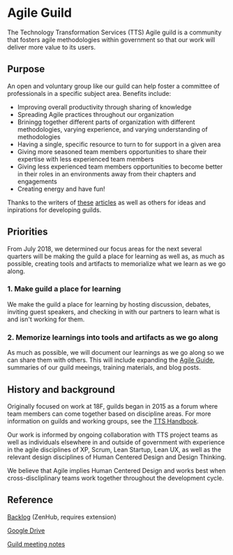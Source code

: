 # Agile Guild

The Technology Transformation Services (TTS) Agile guild is a community that fosters agile methodologies within government so that our work will deliver more value to its users.


## Purpose

An open and voluntary group like our guild can help foster a committee of professionals in a specific subject area. Benefits include:
 - Improving overall productivity through sharing of knowledge 
 - Spreading Agile practices throughout our organization
 - Briningg together different parts of organization with different methodologies, varying experience, and varying understanding of methodologies
 - Having a single, specific resource to turn to for support in a given area
 - Giving more seasoned team members opportunities to share their expertise with less experienced team members
 - Giving less experienced team members opportunities to become better in their roles in an environments away from their chapters and engagements 
 - Creating energy and have fun!

Thanks to the writers of [these](https://medium.com/webcom-engineering-and-product/agile-guilds-the-yodle-way-47dc00f6cd3a)  [articles](https://agilestrides.com/2015/09/16/getting-your-guilds-going/) as well as others for ideas and inpirations for developing guilds.


## Priorities

From July 2018, we determined our focus areas for the next several quarters will be making the guild a place for learning as well as, as much as possible, creating tools and artifacts to memorialize what we learn as we go along.

### 1. Make guild a place for learning

We make the guild a place for learning by hosting discussion, debates, inviting guest speakers, and checking in with our partners to learn what is and isn't working for them. 


### 2. Memorize learnings into tools and artifacts as we go along

As much as possible, we will document our learnings as we go along so we can share them with others. This will include expanding the [Agile Guide](https://agile.18f.gov/), summaries of our guild meeings, training materials, and blog posts.

## History and background

Originally focused on work at 18F, guilds began in 2015 as a forum where team members can come together based on discipline areas. For more information on guilds and working groups, see the [TTS Handbook](https://handbook.18f.gov/working-groups-and-guilds-101/).  

Our work is informed by ongoing collaboration with TTS project teams as well as individuals elsewhere in and outside of government with experience in the agile disciplines of XP, Scrum, Lean Startup, Lean UX, as well as the relevant design disciplines of Human Centered Design and Design Thinking.

We believe that Agile implies Human Centered Design and works best when cross-discliplinary teams work together throughout the development cycle.


## Reference

[Backlog](https://github.com/18F/agile#boards?repos=30204713&showPRs=false&showClosed=false) (ZenHub, requires extension)

[Google Drive](https://drive.google.com/drive/folders/0B_n2YScccqDXfjRNN0JXdFNYYzhqLWJJN0JCRW12SGQ3emkzc1BqMmZYRi1ZTjdRY2xwclU)

[Guild meeting notes](https://docs.google.com/document/d/1pbq7swca7DRUygJFL6ovYpcTl6Rep6ABOQFN4IZSa5g/edit#heading=h.def12ik17u13)
